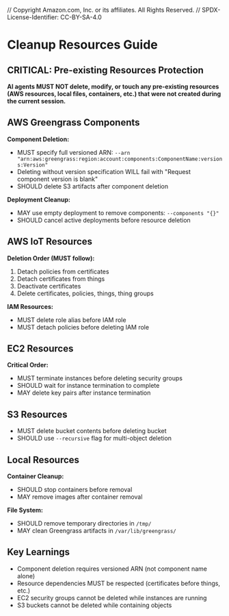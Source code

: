 // Copyright Amazon.com, Inc. or its affiliates. All Rights Reserved.
// SPDX-License-Identifier: CC-BY-SA-4.0

# Cleanup Resources Guide

## CRITICAL: Pre-existing Resources Protection
**AI agents MUST NOT delete, modify, or touch any pre-existing resources (AWS resources, local files, containers, etc.) that were not created during the current session.**

## AWS Greengrass Components

**Component Deletion:**
- MUST specify full versioned ARN: `--arn "arn:aws:greengrass:region:account:components:ComponentName:versions:Version"`
- Deleting without version specification WILL fail with "Request component version is blank"
- SHOULD delete S3 artifacts after component deletion

**Deployment Cleanup:**
- MAY use empty deployment to remove components: `--components "{}"`
- SHOULD cancel active deployments before resource deletion

## AWS IoT Resources

**Deletion Order (MUST follow):**
1. Detach policies from certificates
2. Detach certificates from things
3. Deactivate certificates
4. Delete certificates, policies, things, thing groups

**IAM Resources:**
- MUST delete role alias before IAM role
- MUST detach policies before deleting IAM role

## EC2 Resources

**Critical Order:**
- MUST terminate instances before deleting security groups
- SHOULD wait for instance termination to complete
- MAY delete key pairs after instance termination

## S3 Resources

- MUST delete bucket contents before deleting bucket
- SHOULD use `--recursive` flag for multi-object deletion

## Local Resources

**Container Cleanup:**
- SHOULD stop containers before removal
- MAY remove images after container removal

**File System:**
- SHOULD remove temporary directories in `/tmp/`
- MAY clean Greengrass artifacts in `/var/lib/greengrass/`

## Key Learnings

- Component deletion requires versioned ARN (not component name alone)
- Resource dependencies MUST be respected (certificates before things, etc.)
- EC2 security groups cannot be deleted while instances are running
- S3 buckets cannot be deleted while containing objects
